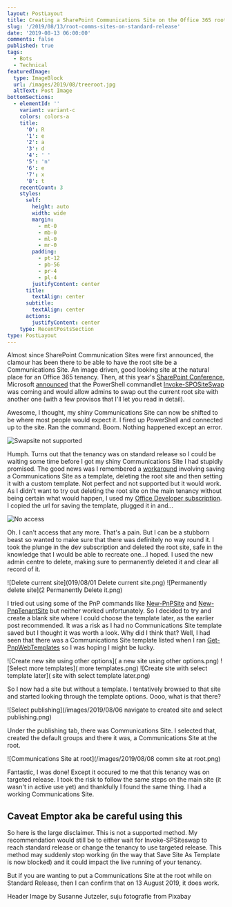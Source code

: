 ```yaml
---
layout: PostLayout
title: Creating a SharePoint Communications Site on the Office 365 root without Invoke-SPOSiteSwap
slug: '/2019/08/13/root-comms-sites-on-standard-release'
date: '2019-08-13 06:00:00'
comments: false
published: true
tags:
  - Bots
  - Technical
featuredImage:
  type: ImageBlock
  url: /images/2019/08/treeroot.jpg
  altText: Post Image
bottomSections:
  - elementId: ''
    variant: variant-c
    colors: colors-a
    title:
      '0': R
      '1': e
      '2': a
      '3': d
      '4': ' '
      '5': 'n'
      '6': e
      '7': x
      '8': t
    recentCount: 3
    styles:
      self:
        height: auto
        width: wide
        margin:
          - mt-0
          - mb-0
          - ml-0
          - mr-0
        padding:
          - pt-12
          - pb-56
          - pr-4
          - pl-4
        justifyContent: center
      title:
        textAlign: center
      subtitle:
        textAlign: center
      actions:
        justifyContent: center
    type: RecentPostsSection
type: PostLayout
---
```


Almost since SharePoint Communication Sites were first announced, the clamour has been there to be able to have the root site be a Communications Site. An image driven, good looking site at the natural place for an Office 365 tenancy. Then, at this year's [SharePoint Conference](https://sharepointna.com), Microsoft [announced](https://techcommunity.microsoft.com/t5/Microsoft-SharePoint-Blog/Updates-to-SharePoint-security-administration-and-migration/ba-p/549585) that the PowerShell commandlet [Invoke-SPOSiteSwap](https://docs.microsoft.com/en-us/powershell/module/sharepoint-online/invoke-spositeswap?view=sharepoint-ps) was coming and would allow admins to swap out the current root site with another one (with a few provisos that I'll let you read in detail).

Awesome, I thought, my shiny Communications Site can now be shifted to be where most people would expect it. I fired up PowerShell and connected up to the site. Ran the command. Boom. Nothing happened except an error.

![Swapsite not supported](/images/2019/08/swapsite-not-supported.png)

Humph. Turns out that the tenancy was on standard release so I could be waiting some time before I got my shiny Communications Site I had stupidly promised. The good news was I remembered a [workaround](https://hangconsult.com/2017/06/29/change-sharepoint-online-root-site-collection-to-use-the-new-communication-site-template/) involving saving a Communications Site as a template, deleting the root site and then setting it with a custom template. Not perfect and not supported but it would work. As I didn't want to try out deleting the root site on the main tenancy without being certain what would happen, I used my [Office Developer subscription](https://developer.microsoft.com/en-us/office/dev-program). I copied the url for saving the template, plugged it in and...

![No access](019/08/no-access.png)

Oh. I can't access that any more. That's a pain. But I can be a stubborn beast so wanted to make sure that there was definitely no way round it. I took the plunge in the dev subscription and deleted the root site, safe in the knowledge that I would be able to recreate one...I hoped. I used the new admin centre to delete, making sure to permanently deleted it and clear all record of it.

![Delete current site](019/08/01 Delete current site.png)
![Permanently delete site](2 Permanently Delete it.png)

I tried out using some of the PnP commands like [New-PnPSite](https://docs.microsoft.com/en-us/powershell/module/sharepoint-pnp/new-pnpsite) and [New-PnpTenantSite](https://docs.microsoft.com/en-us/powershell/module/sharepoint-pnp/new-pnptenantsite) but neither worked unfortunately. So I decided to try and create a blank site where I could choose the template later, as the earlier post recommended. It was a risk as I had no Communications Site template saved but I thought it was worth a look. Why did I think that? Well, I had seen that there was a Communications Site template listed when I ran [Get-PnpWebTemplates](https://docs.microsoft.com/en-us/powershell/module/sharepoint-pnp/get-pnpwebtemplates) so I was hoping I might be lucky.

![Create new site using other options]( a new site using other options.png)
![Select more templates]( more templates.png)
![Create site with select template later]( site with select template later.png)

So I now had a site but without a template. I tentatively browsed to that site and started looking through the template options. Oooo, what is that there?

![Select publishing](/images/2019/08/06 navigate to created site and select publishing.png)

Under the publishing tab, there was Communications Site. I selected that, created the default groups and there it was, a Communications Site at the root.

![Communications Site at root](/images/2019/08/08 comm site at root.png)

Fantastic, I was done! Except it occured to me that this tenancy was on targeted release. I took the risk to follow the same steps on the main site (it wasn't in active use yet) and thankfully I found the same thing. I had a working Communications Site.

## Caveat Emptor aka be careful using this

So here is the large disclaimer. This is not a supported method. My recommendation would still be to either wait for Invoke-SPSiteswap to reach standard release or change the tenancy to use targeted release. This method may suddenly stop working (in the way that Save Site As Template is now blocked) and it could impact the live running of your tenancy.

But if you are wanting to put a Communications Site at the root while on Standard Release, then I can confirm that on 13 August 2019, it does work.

Header Image by Susanne Jutzeler, suju fotografie from Pixabay
